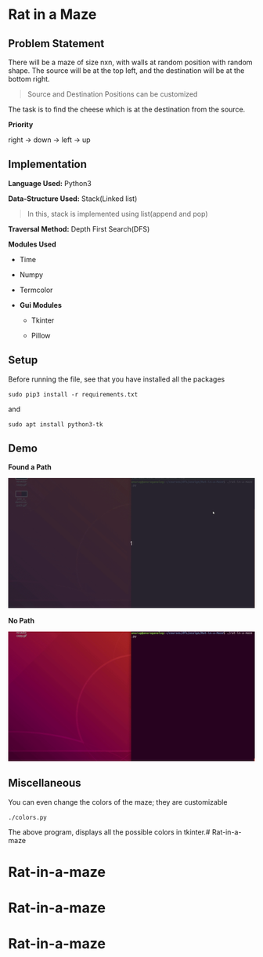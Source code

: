 # Rat in a Maze

## Problem Statement

There will be a maze of size nxn, with walls at random position with random shape. The source will be at the top left, and the destination will be at the bottom right.
> Source and Destination Positions can be customized

The task is to find the cheese which is at the destination from the source.

**Priority**

right -> down -> left -> up

## Implementation
**Language Used:**
Python3

**Data-Structure Used:**
Stack(Linked list)
> In this, stack is implemented using list(append and pop)

**Traversal Method:**
Depth First Search(DFS)

**Modules Used**

* Time

* Numpy

* Termcolor

* **Gui Modules**

    * Tkinter

    * Pillow

## Setup

Before running the file, see that you have installed all the packages

    sudo pip3 install -r requirements.txt

and

    sudo apt install python3-tk

## Demo

**Found a Path**

![Found a path](./just_a_demo-there_is_path.gif)

**No Path**

![No path](just_a_demo-no_path.gif)

## Miscellaneous

You can even change the colors of the maze; they are customizable

    ./colors.py

The above program, displays all the possible colors in tkinter.# Rat-in-a-maze
# Rat-in-a-maze
# Rat-in-a-maze
# Rat-in-a-maze
